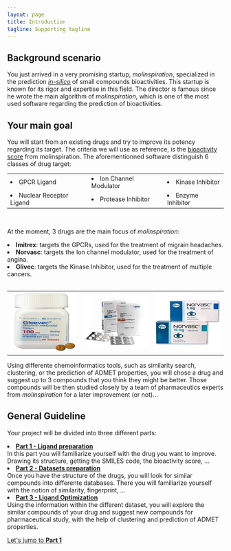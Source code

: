 ```yaml
---
layout: page
title: Introduction
tagline: Supporting tagline
---
```


## Background scenario
You just arrived in a very promising startup, <i>molinspiration</i>, specialized in the prediction <a href="http://en.wikipedia.org/wiki/In_silico" target="_blank"><i>in-silico</i></a> of small compounds bioactivities. This startup is known for its rigor and expertise in this field. The director is famous since he wrote the main algorithm of <i>molinspiration</i>, which is one of the most used software regarding the prediction of bioactivities.

## Your main goal
You will start from an existing drugs and try to improve its potency regarding its target. The criteria we will use as reference, is the <a href="http://www.molinspiration.com/docu/miscreen/druglikeness.html" target="_blank">bioactivity score</a> from molinspiration. The aforementionned software distinguish 6 classes of drug target:

<table style="width: 100%;">
<tr>
<td><li>GPCR Ligand</li></td>
<td><li>Ion Channel Modulator</li></td>
<td><li>Kinase Inhibitor</li></td>
</tr>
<tr>
<td><li>Nuclear Receptor Ligand</li></td>
<td><li>Protease Inhibitor</li></td>
<td><li>Enzyme Inhibitor</li></td>
</tr>
</table>
<br/>

At the moment, 3 drugs are the main focus of <i>molinspiration</i>:
<li><b>Imitrex</b>: targets the GPCRs, used for the treatment of migrain headaches.</li>
<li><b>Norvasc</b>: targets the Ion channel modulator, used for the treatment of angina.</li>
<li><b>Glivec</b>: targets the Kinase Inhibitor, used for the treatment of multiple cancers.</li>
<br/>
<table>
<tr>
<td><img src="/img/gleevec.jpg" width="160" height="140"/></td>
<td><img src="/img/imitrex.jpg" width="160"/></td>
<td><img src="/img/norvasc.jpg" width="160" height="140"/></td>
</tr>
</table>
Using differente chemoinformatics tools, such as similarity search, clustering, or the prediction of ADMET properties, you will chose a drug and suggest up to 3 compounds that you think they might be better. Those compounds will be then studied closely by a team of pharmaceutics experts from <i>molinspiration</i> for a later improvement (or not)...

## General Guideline

Your project will be divided into three different parts:
<li><b><a href="/part1.html">Part 1 - Ligand preparation</a></b></li>
In this part you will familiarize yourself with the drug you want to improve. Drawing its structure, getting the SMILES code, the bioactivity score, ...

<li><b><a href="/part2.html">Part 2 - Datasets preparation</a></b></li>
Once you have the structure of the drugs, you will look for similar compounds into differente databases. There you will familiarize yourself with the notion of similarity, fingerprint, ...

<li><b><a href="/part3.html">Part 3 - Ligand Optimization</a></b></li>
Using the information within the different dataset, you will explore the similar compounds of your drug and suggest new compounds for pharmaceutical study, with the help of clustering and prediction of ADMET properties.

<a href="/part1.html">Let's jump to <b>Part 1</b></a>
<br/>
<br/>

